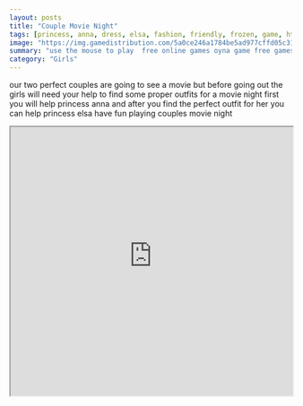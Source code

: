 ```yaml
---
layout: posts
title: "Couple Movie Night"
tags: [princess, anna, dress, elsa, fashion, friendly, frozen, game, html5, makeover, mobile, princess, free, online, games, oyna, game, free, games, play, play, games]
image: "https://img.gamedistribution.com/5a0ce246a1784be5ad977cffd05c31cb.jpg"
summary: "use the mouse to play  free online games oyna game free games play play games"
category: "Girls"
---
```


our two perfect couples are going to see a movie but before going out the girls will need your help to find some proper outfits for a movie night first you will help princess anna and after you find the perfect outfit for her you can help princess elsa have fun playing couples movie night

<iframe width="100%" height="480px;" src="https://html5.gamedistribution.com/5a0ce246a1784be5ad977cffd05c31cb/"></iframe>